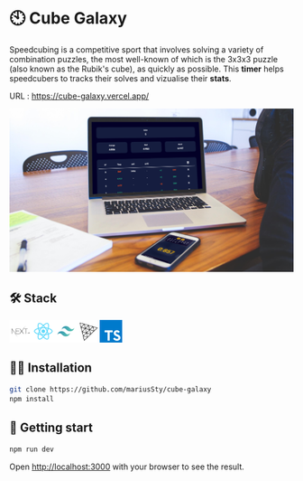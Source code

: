 # 🕙 Cube Galaxy

Speedcubing is a competitive sport that involves solving a variety of combination puzzles, the most well-known of which is the 3x3x3 puzzle (also known as the Rubik's cube), as quickly as possible.
This **timer** helps speedcubers to tracks their solves and vizualise their **stats**.

URL : https://cube-galaxy.vercel.app/

<img src="./public/mockup.png" alt="threejs">

## 🛠 Stack

[<img height="40" src="https://raw.githubusercontent.com/github/explore/28b02bbc9ad9f7a503c43775aebeb515dc2da5fc/topics/nextjs/nextjs.png" alt="nextjs">](https://nextjs.org/docs)[<img height="40" src="https://raw.githubusercontent.com/github/explore/80688e429a7d4ef2fca1e82350fe8e3517d3494d/topics/react/react.png" alt="react">](https://react.dev/learn)[<img height="40" src="https://raw.githubusercontent.com/github/explore/261c2cda92d09ccad6f8b2dc91af32a2a5856989/topics/tailwind/tailwind.png" alt="tailwindcss">](https://tailwindcss.com/docs/installation)[<img height="40" src="./public/three.png" alt="threejs">](https://threejs.org/)[<img height="40" src="https://raw.githubusercontent.com/github/explore/80688e429a7d4ef2fca1e82350fe8e3517d3494d/topics/typescript/typescript.png" alt="typescript">](https://www.typescriptlang.org/fr/docs/)

## 👨‍💻 Installation

```bash
git clone https://github.com/mariusSty/cube-galaxy
npm install
```

## 🚀 Getting start

```bash
npm run dev
```

Open [http://localhost:3000](http://localhost:3000) with your browser to see the result.
